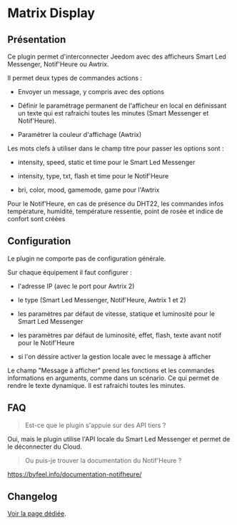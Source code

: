 # Matrix Display

## Présentation

Ce plugin permet d'interconnecter Jeedom avec des afficheurs Smart Led Messenger, Notif'Heure ou Awtrix.

Il permet deux types de commandes actions :

- Envoyer un message, y compris avec des options

- Définir le paramétrage permanent de l'afficheur en local en définissant un texte qui est rafraichi toutes les minutes (Smart Messenger et Notif'Heure).

- Paramétrer la couleur d'affichage (Awtrix)

Les mots clefs à utiliser dans le champ titre pour passer les options sont :

- intensity, speed, static et time pour le Smart Led Messenger

- intensity, type, txt, flash et time pour le Notif'Heure

- bri, color, mood, gamemode, game pour l'Awtrix

Pour le Notif'Heure, en cas de présence du DHT22, les commandes infos température, humidité, température ressentie, point de rosée et indice de confort sont créées

## Configuration

Le plugin ne comporte pas de configuration générale.

Sur chaque équipement il faut configurer :

  - l'adresse IP (avec le port pour Awtrix 2)

  - le type (Smart Led Messenger, Notif'Heure, Awtrix 1 et 2)

  - les paramètres par défaut de vitesse, statique et luminosité pour le Smart Led Messenger

  - les paramètres par défaut de luminosité, effet, flash, texte avant notif pour le Notif'Heure

  - si l'on déssire activer la gestion locale avec le message à afficher

Le champ "Message à afficher" prend les fonctions et les commandes informations en arguments, comme dans un scénario. Ce qui permet de rendre le texte dynamique. Il est rafraichi toutes les minutes.

## FAQ

> Est-ce que le plugin s'appuie sur des API tiers ?

Oui, mais le plugin utilise l'API locale du Smart Led Messenger et permet de le déconnecter du Cloud.

> Ou puis-je trouver la documentation du Notif'Heure ?

https://byfeel.info/documentation-notifheure/

## Changelog

[Voir la page dédiée](changelog.md).
